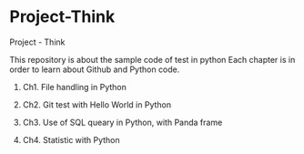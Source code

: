 # Project-Think

Project - Think

This repository is about the sample code of test in python
Each chapter is in order to learn about Github and Python code.

1) Ch1. File handling in Python

2) Ch2. Git test with Hello World in Python

3) Ch3. Use of SQL queary in Python, with Panda frame

4) Ch4. Statistic with Python
